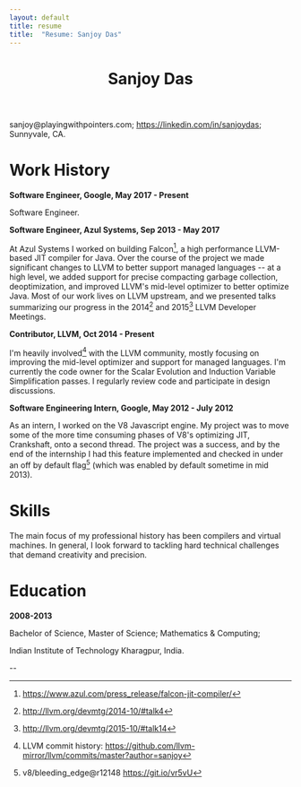 ```yaml
---
layout: default
title: resume
title:  "Resume: Sanjoy Das"
---
```


<header class="post-header">
  <h1 class="post-title">Sanjoy Das</h1>
</header>

&#115;&#097;&#110;&#106;&#111;&#121;&#064;&#112;&#108;&#097;&#121;&#105;&#110;&#103;&#119;&#105;&#116;&#104;&#112;&#111;&#105;&#110;&#116;&#101;&#114;&#115;&#046;&#099;&#111;&#109;; <https://linkedin.com/in/sanjoydas>; Sunnyvale, CA.

# Work History

**Software Engineer, Google, May 2017 - Present**

Software Engineer.

**Software Engineer, Azul Systems, Sep 2013 - May 2017**

At Azul Systems I worked on building Falcon[^falcon], a high
performance LLVM-based JIT compiler for Java.  Over the course of the
project we made significant changes to LLVM to better support managed
languages -- at a high level, we added support for precise compacting
garbage collection, deoptimization, and improved LLVM's mid-level
optimizer to better optimize Java. Most of our work lives on LLVM
upstream, and we presented talks summarizing our progress in the
2014[^talk2014] and 2015[^talk2015] LLVM Developer Meetings.

[^falcon]: <https://www.azul.com/press_release/falcon-jit-compiler/>

[^talk2014]: <http://llvm.org/devmtg/2014-10/#talk4>

[^talk2015]: <http://llvm.org/devmtg/2015-10/#talk14>


**Contributor, LLVM, Oct 2014 - Present**

I'm heavily involved[^commits] with the LLVM community, mostly
focusing on improving the mid-level optimizer and support for managed
languages.  I'm currently the code owner for the Scalar Evolution and
Induction Variable Simplification passes.  I regularly review code and
participate in design discussions.

[^commits]: LLVM commit history: <https://github.com/llvm-mirror/llvm/commits/master?author=sanjoy>

**Software Engineering Intern, Google, May 2012 - July 2012**

As an intern, I worked on the V8 Javascript engine.  My project was to
move some of the more time consuming phases of V8's optimizing JIT,
Crankshaft, onto a second thread.  The project was a success, and by
the end of the internship I had this feature implemented and checked
in under an off by default flag[^v8work] (which was enabled by default
sometime in mid 2013).

[^v8work]: v8/bleeding_edge@r12148 <https://git.io/vr5vU>


# Skills

The main focus of my professional history has been compilers and
virtual machines.  In general, I look forward to tackling hard
technical challenges that demand creativity and precision.

# Education

**2008-2013**

Bachelor of Science, Master of Science; Mathematics & Computing;

Indian Institute of Technology Kharagpur, India.

--
